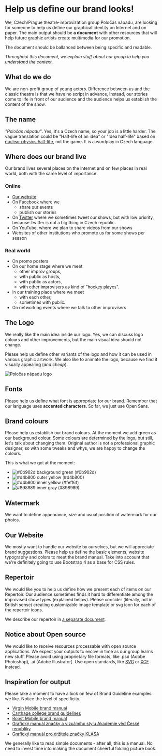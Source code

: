 # Help us define our brand looks!

We, Czech/Prague theatre-improvization group Poločas nápadu, are looking for someone to help us define our graphical identity on Internet and on paper. The main output should be **a document** with other resources that will help future graphic artists create multimedia for our promotion.

The document should be ballanced between being specific and readable.

*Throughout this document, we explain stuff about our group to help you understand the context.*

## What do we do

We are non-profit group of young actors. Difference between us and the classic theatre is that we have no script in advance, instead, our stories come to life in front of our audience and the audience helps us establish the content of the show.

## The name

*"Poločas nápadu"*. Yes, it's a Czech name, so your job is a little harder. The vague translation could be "Half-life of an idea" or "Idea half-life" based on [nuclear physics half-life](https://en.wikipedia.org/wiki/Half-life), not the game. It is a wordplay in Czech language.

## Where does our brand live

Our brand lives several places on the internet and on few places in real world, both with the same level of importance.

### Online

* [Our website](https://polocas-napadu.cz/)
* On [Facebook](https://www.facebook.com/polocas.napadu/) where we
  * share our events
  * publish our stories
* On [Twitter](https://twitter.com/PolocasNapadu) where we sometimes tweet our shows, but with low priority, because Twitter is not a big thing in Czech republic.
* On YouTube, where we plan to share videos from our shows
* Websites of other institutions who promote us for some shows per season

### Real world

* On promo posters
* On our home stage where we meet
  * other improv groups,
  * with public as hosts,
  * with public as actors,
  * with other improvisers as kind of "hockey playes".
* In our training place where we meet
  * with each other,
  * sometimes with public.
* On networking events where we talk to other improvisers

## The Logo

We really like the main idea inside our logo. Yes, we can discuss logo colours and other improvements, but the main visual idea should not change.

Please help us define other variants of the logo and how it can be used in various graphic artwork. We also like to animate the logo, because we find it visually appealing (*and cheap*).

![Poločas nápadu logo](https://polocas-napadu.cz/android-chrome-192x192.png)

## Fonts

Please help us define what font is appropriate for our brand. Remember that our language uses **accented characters**. So far, we just use Open Sans.

## Brand colours

Please help us establish our brand colours. At the moment we add green as our background colour. Some colours are determined by the logo, but still, let's talk about changing them. Original author is not a professional graphic designer, so with some tweaks and whys, we are happy to change the colours.

This is what we got at the moment:

* ![#0b902d](https://dummyimage.com/32x16/0b902d/0b902d) background green (#0b902d)
* ![#d4b800](https://dummyimage.com/32x16/d4b800/d4b800) outer yellow (#d4b800)
* ![#d4b800](https://dummyimage.com/32x16/feff6f/feff6f) inner yellow (#feff6f)
* ![#898989](https://dummyimage.com/32x16/898989/898989) inner gray (#898989)

## Watermark

We want to define appearance, size and usual position of watermark for our photos.

## Our Website

We mostly want to handle our website by ourselves, but we will appreciate brand suggestions. Please help us define the basic elements, website typography and colors to meet the brand manual. Take into account that we're definitely going to use Bootstrap 4 as a base for CSS rules.

## Repertoir

We would like you to help us define how we present each of items on our Repertoir. Our audience sometimes finds it hard to differentiate among the improvised show types (explained below). Please consider (literally, not in British sense) creating customizable image template or svg icon for each of the repertoir icons.

We describe our repertoir in [a separate document](https://github.com/just-paja/polocas-napadu-static/tree/master/docs/repertoir.md).

## Notice about Open source

We would like to receive resources processable with open source applications. We expect your outputs to evolve in time as our group learns new stuff. Please avoid using proprietary file formats, like .psd (Adobe Photoshop), .ai (Adobe Illustrator). Use open standards, like [SVG](https://en.wikipedia.org/wiki/Scalable_Vector_Graphics) or [XCF](https://en.wikipedia.org/wiki/XCF_(file_format)) instead.

## Inspiration for output

Please take a moment to have a look on few of Brand Guideline examples we like. Notice the level of specificity.

* [Virgin Mobile brand manual](https://www.virginmobile.com.au/Global/virgin-mobile/static/images/style-guide/pdf/VirginMobileAUS-Print-Styleguide.pdf)
* [Carthage college brand guidelines](https://www.carthage.edu/live/files/1358-brand-guidelinespdf)
* [Boost Mobile brand manual](http://www.boostmobilebrand.com/images/common/boost-style-guide.pdf)
* [Grafický manuál značky a vizuálního stylu Akademie věd České republiky](http://www.avcr.cz/opencms/export/sites/avcr.cz/.content/galerie-souboru/loga-av-media/AV-CR_iMANUAL_mini.pdf)
* [Grafický manuál pro držitele značky KLASA](https://www.eklasa.cz/filespace/content/graficky_minimanual_znacky_klasa.pdf)

We generally like to read simple documents - after all, this is a manual. No need to invest time into making the document cheerful folding picture book.
